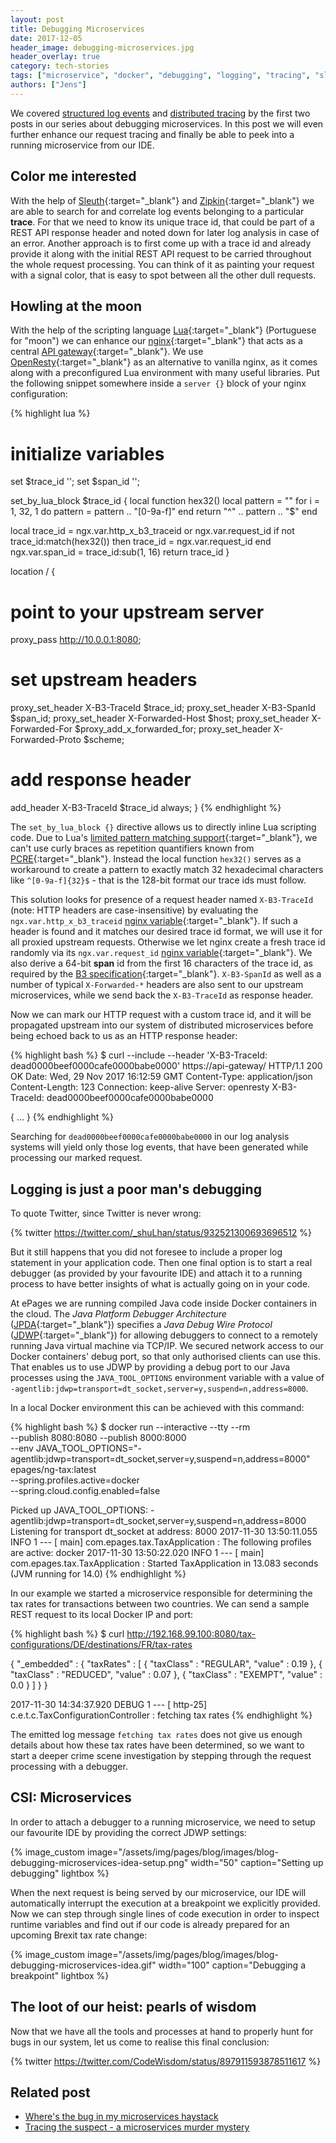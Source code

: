 ```yaml
---
layout: post
title: Debugging Microservices
date: 2017-12-05
header_image: debugging-microservices.jpg
header_overlay: true
category: tech-stories
tags: ["microservice", "docker", "debugging", "logging", "tracing", "sleuth", "zipkin", "nginx", "lua"]
authors: ["Jens"]
---
```


We covered [structured log events](/blog/tech-stories/where-is-the-bug-in-my-microservices-haystack/) and [distributed tracing](/blog/tech-stories/tracing-the-suspect-a-microservices-murder-mystery/) by the first two posts in our series about debugging microservices.
In this post we will even further enhance our request tracing and finally be able to peek into a running microservice from our IDE.

## Color me interested

With the help of [Sleuth](https://cloud.spring.io/spring-cloud-sleuth/){:target="_blank"} and [Zipkin](http://zipkin.io/){:target="_blank"} we are able to search for and correlate log events belonging to a particular **trace**.
For that we need to know its unique trace id, that could be part of a REST API response header and noted down for later log analysis in case of an error.
Another approach is to first come up with a trace id and already provide it along with the initial REST API request to be carried throughout the whole request processing.
You can think of it as painting your request with a signal color, that is easy to spot between all the other dull requests.

## Howling at the moon

With the help of the scripting language [Lua](https://www.lua.org/about.html){:target="_blank"} (Portuguese for "moon") we can enhance our [nginx](https://nginx.org/en/){:target="_blank"} that acts as a central [API gateway](http://microservices.io/patterns/apigateway.html){:target="_blank"}.
We use [OpenResty](https://openresty.org/en/){:target="_blank"} as an alternative to vanilla nginx, as it comes along with a preconfigured Lua environment with many useful libraries.
Put the following snippet somewhere inside a `server {}` block of your nginx configuration:

{% highlight lua %}
# initialize variables
set $trace_id '';
set $span_id '';

set_by_lua_block $trace_id {
  local function hex32()
    local pattern  = ""
    for i = 1, 32, 1 do
      pattern = pattern .. "[0-9a-f]"
    end
    return "^" .. pattern .. "$"
  end

  local trace_id = ngx.var.http_x_b3_traceid or ngx.var.request_id
  if not trace_id:match(hex32()) then
    trace_id = ngx.var.request_id
  end
  ngx.var.span_id = trace_id:sub(1, 16)
  return trace_id
}

location / {
  # point to your upstream server
  proxy_pass http://10.0.0.1:8080;

  # set upstream headers
  proxy_set_header X-B3-TraceId      $trace_id;
  proxy_set_header X-B3-SpanId       $span_id;
  proxy_set_header X-Forwarded-Host  $host;
  proxy_set_header X-Forwarded-For   $proxy_add_x_forwarded_for;
  proxy_set_header X-Forwarded-Proto $scheme;

  # add response header
  add_header X-B3-TraceId $trace_id always;
}
{% endhighlight %}

The `set_by_lua_block {}` directive allows us to directly inline Lua scripting code.
Due to Lua's [limited pattern matching support](http://lua-users.org/wiki/PatternsTutorial){:target="_blank"}, we can't use curly braces as repetition quantifiers known from [PCRE](https://www.pcre.org/current/doc/html/pcre2pattern.html#SEC17){:target="_blank"}.
Instead the local function `hex32()` serves as a workaround to create a pattern to exactly match 32 hexadecimal characters like `^[0-9a-f]{32}$` - that is the 128-bit format our trace ids must follow.

This solution looks for presence of a request header named `X-B3-TraceId` (note: HTTP headers are case-insensitive) by evaluating the `ngx.var.http_x_b3_traceid` [nginx variable](http://nginx.org/en/docs/http/ngx_http_core_module.html#var_http_){:target="_blank"}.
If such a header is found and it matches our desired trace id format, we will use it for all proxied upstream requests.
Otherwise we let nginx create a fresh trace id randomly via its `ngx.var.request_id` [nginx variable](http://nginx.org/en/docs/http/ngx_http_core_module.html#var_request_id){:target="_blank"}.
We also derive a 64-bit **span** id from the first 16 characters of the trace id, as required by the [B3 specification](https://github.com/openzipkin/b3-propagation#spanid-1){:target="_blank"}.
`X-B3-SpanId` as well as a number of typical `X-Forwarded-*` headers are also sent to our upstream microservices, while we send back the `X-B3-TraceId` as response header.

Now we can mark our HTTP request with a custom trace id, and it will be propagated upstream into our system of distributed microservices before being echoed back to us as an HTTP response header:

{% highlight bash %}
$ curl --include --header 'X-B3-TraceId: dead0000beef0000cafe0000babe0000' https://api-gateway/
HTTP/1.1 200 OK
Date: Wed, 29 Nov 2017 16:12:59 GMT
Content-Type: application/json
Content-Length: 123
Connection: keep-alive
Server: openresty
X-B3-TraceId: dead0000beef0000cafe0000babe0000

{
   ...
}
{% endhighlight %}

Searching for `dead0000beef0000cafe0000babe0000` in our log analysis systems will yield only those log events, that have been generated while processing our marked request.

## Logging is just a poor man's debugging

To quote Twitter, since Twitter is never wrong:

{% twitter https://twitter.com/_shuLhan/status/932521300693696512 %}

But it still happens that you did not foresee to include a proper log statement in your application code.
Then one final option is to start a real debugger (as provided by your favourite IDE) and attach it to a running process to have better insights of what is actually going on in your code.

At ePages we are running compiled Java code inside Docker containers in the cloud.
The _Java Platform Debugger Architecture_ ([JPDA](https://docs.oracle.com/javase/7/docs/technotes/guides/jpda/index.html){:target="_blank"}) specifies a _Java Debug Wire Protocol_ ([JDWP](https://docs.oracle.com/javase/7/docs/technotes/guides/jpda/jdwp-spec.html){:target="_blank"}) for allowing debuggers to connect to a remotely running Java virtual machine via TCP/IP.
We secured network access to our Docker containers' debug port, so that only authorised clients can use this.
That enables us to use JDWP by providing a debug port to our Java processes using the `JAVA_TOOL_OPTIONS` environment variable with a value of `-agentlib:jdwp=transport=dt_socket,server=y,suspend=n,address=8000`.

In a local Docker environment this can be achieved with this command:

{% highlight bash %}
$ docker run --interactive --tty --rm \
  --publish 8080:8080 --publish 8000:8000 \
  --env JAVA_TOOL_OPTIONS="-agentlib:jdwp=transport=dt_socket,server=y,suspend=n,address=8000" \
  epages/ng-tax:latest \
  --spring.profiles.active=docker \
  --spring.cloud.config.enabled=false

Picked up JAVA_TOOL_OPTIONS: -agentlib:jdwp=transport=dt_socket,server=y,suspend=n,address=8000
Listening for transport dt_socket at address: 8000
2017-11-30 13:50:11.055  INFO 1 --- [           main] com.epages.tax.TaxApplication            : The following profiles are active: docker
2017-11-30 13:50:22.020  INFO 1 --- [           main] com.epages.tax.TaxApplication            : Started TaxApplication in 13.083 seconds (JVM running for 14.0)
{% endhighlight %}

In our example we started a microservice responsible for determining the tax rates for transactions between two countries.
We can send a sample REST request to its local Docker IP and port:

{% highlight bash %}
$ curl http://192.168.99.100:8080/tax-configurations/DE/destinations/FR/tax-rates

{
  "_embedded" : {
    "taxRates" : [ {
      "taxClass" : "REGULAR",
      "value" : 0.19
    }, {
      "taxClass" : "REDUCED",
      "value" : 0.07
    }, {
      "taxClass" : "EXEMPT",
      "value" : 0.0
    } ]
  }
}

2017-11-30 14:34:37.920 DEBUG 1 --- [        http-25] c.e.t.c.TaxConfigurationController       : fetching tax rates
{% endhighlight %}

The emitted log message `fetching tax rates` does not give us enough details about how these tax rates have been determined, so we want to start a deeper crime scene investigation by stepping through the request processing with a debugger.

## CSI: Microservices

In order to attach a debugger to a running microservice, we need to setup our favourite IDE by providing the correct JDWP settings:

{% image_custom image="/assets/img/pages/blog/images/blog-debugging-microservices-idea-setup.png" width="50" caption="Setting up debugging" lightbox %}

When the next request is being served by our microservice, our IDE will automatically interrupt the execution at a breakpoint we explicitly provided.
Now we can step through single lines of code execution in order to inspect runtime variables and find out if our code is already prepared for an upcoming Brexit tax rate change:

{% image_custom image="/assets/img/pages/blog/images/blog-debugging-microservices-idea.gif"  width="100" caption="Debugging a breakpoint" lightbox  %}

## The loot of our heist: pearls of wisdom

Now that we have all the tools and processes at hand to properly hunt for bugs in our system, let us come to realise this final conclusion:

{% twitter https://twitter.com/CodeWisdom/status/897911593878511617 %}

## Related post

* [Where's the bug in my microservices haystack](/blog/tech-stories/where-is-the-bug-in-my-microservices-haystack/)
* [Tracing the suspect - a microservices murder mystery](/blog/tech-stories/tracing-the-suspect-a-microservices-murder-mystery/)
